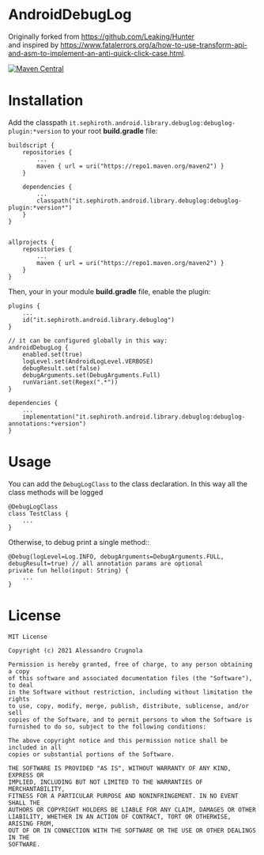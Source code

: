 # AndroidDebugLog

Originally forked from https://github.com/Leaking/Hunter <br />
and inspired by https://www.fatalerrors.org/a/how-to-use-transform-api-and-asm-to-implement-an-anti-quick-click-case.html.

[![Maven Central](https://img.shields.io/maven-central/v/it.sephiroth.android.library.debuglog/debuglog-plugin)](https://repo1.maven.org/maven2/it/sephiroth/android/library/debuglog/debuglog-plugin/)



# Installation

Add the classpath `it.sephiroth.android.library.debuglog:debuglog-plugin:*version` to your root **build.gradle** file:

    buildscript {
        repositories {
            ...
            maven { url = uri("https://repo1.maven.org/maven2") }
        }

        dependencies {
            ...
            classpath("it.sephiroth.android.library.debuglog:debuglog-plugin:*version*")
        }
    }


    allprojects {
        repositories {
            ...
            maven { url = uri("https://repo1.maven.org/maven2") }
        }
    }

Then, your in your module **build.gradle** file, enable the plugin:

    plugins {
        ...
        id("it.sephiroth.android.library.debuglog")
    }

    // it can be configured globally in this way:
    androidDebugLog {
        enabled.set(true)
        logLevel.set(AndroidLogLevel.VERBOSE)
        debugResult.set(false)
        debugArguments.set(DebugArguments.Full)
        runVariant.set(Regex(".*"))
    }
    
    dependencies {
        ...
        implementation("it.sephiroth.android.library.debuglog:debuglog-annotations:*version")
    }

# Usage

You can add the `DebugLogClass` to the class declaration. In this way all the class methods will be logged

    @DebugLogClass
    class TestClass {
        ...
    }


Otherwise, to debug print a single method::

    @Debug(logLevel=Log.INFO, debugArguments=DebugArguments.FULL, debugResult=true) // all annotation params are optional
    private fun hello(input: String) {
        ...
    }


# License

    MIT License

    Copyright (c) 2021 Alessandro Crugnola

    Permission is hereby granted, free of charge, to any person obtaining a copy
    of this software and associated documentation files (the "Software"), to deal
    in the Software without restriction, including without limitation the rights
    to use, copy, modify, merge, publish, distribute, sublicense, and/or sell
    copies of the Software, and to permit persons to whom the Software is
    furnished to do so, subject to the following conditions:

    The above copyright notice and this permission notice shall be included in all
    copies or substantial portions of the Software.

    THE SOFTWARE IS PROVIDED "AS IS", WITHOUT WARRANTY OF ANY KIND, EXPRESS OR
    IMPLIED, INCLUDING BUT NOT LIMITED TO THE WARRANTIES OF MERCHANTABILITY,
    FITNESS FOR A PARTICULAR PURPOSE AND NONINFRINGEMENT. IN NO EVENT SHALL THE
    AUTHORS OR COPYRIGHT HOLDERS BE LIABLE FOR ANY CLAIM, DAMAGES OR OTHER
    LIABILITY, WHETHER IN AN ACTION OF CONTRACT, TORT OR OTHERWISE, ARISING FROM,
    OUT OF OR IN CONNECTION WITH THE SOFTWARE OR THE USE OR OTHER DEALINGS IN THE
    SOFTWARE.
